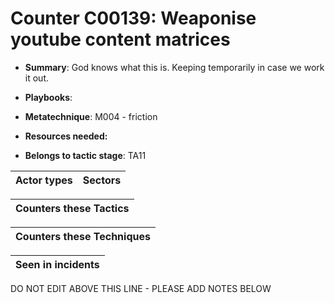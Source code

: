 # Counter C00139: Weaponise youtube content matrices

* **Summary**: God knows what this is. Keeping temporarily in case we work it out. 

* **Playbooks**: 

* **Metatechnique**: M004 - friction

* **Resources needed:** 

* **Belongs to tactic stage**: TA11


| Actor types | Sectors |
| ----------- | ------- |



| Counters these Tactics |
| ---------------------- |



| Counters these Techniques |
| ------------------------- |



| Seen in incidents |
| ----------------- |


DO NOT EDIT ABOVE THIS LINE - PLEASE ADD NOTES BELOW